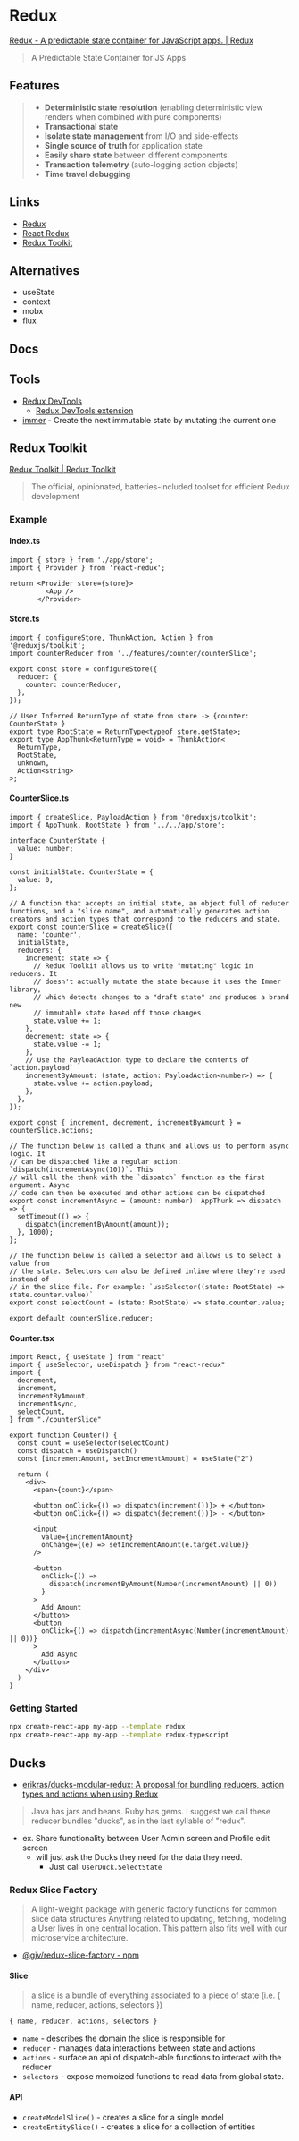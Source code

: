 # Redux

[Redux - A predictable state container for JavaScript apps. | Redux](https://redux.js.org/)

> A Predictable State Container for JS Apps

## Features

> * **Deterministic state resolution** (enabling deterministic view renders when combined with pure components)
> * **Transactional state**
> * **Isolate state management** from I/O and side-effects
> * **Single source of truth** for application state
> * **Easily share state** between different components
> * **Transaction telemetry** (auto-logging action objects)
> * **Time travel debugging**

## Links

* [Redux](https://redux.js.org)
* [React Redux](https://react-redux.js.org/)
* [Redux Toolkit](https://redux-toolkit.js.org/)

## Alternatives

* useState
* context
* mobx
* flux

## Docs



## Tools

* [Redux DevTools](https://chrome.google.com/webstore/detail/redux-devtools/lmhkpmbekcpmknklioeibfkpmmfibljd)
  * [Redux DevTools extension](https://github.com/zalmoxisus/redux-devtools-extension#usage)
* [immer](https://github.com/immerjs/immer) - Create the next immutable state by mutating the current one


## Redux Toolkit

[Redux Toolkit | Redux Toolkit](https://redux-toolkit.js.org/)

> The official, opinionated, batteries-included toolset for efficient Redux development

### Example

#### Index.ts

```tsx
import { store } from './app/store';
import { Provider } from 'react-redux';

return <Provider store={store}>
         <App />
       </Provider>
```

#### Store.ts

```tsx
import { configureStore, ThunkAction, Action } from '@reduxjs/toolkit';
import counterReducer from '../features/counter/counterSlice';

export const store = configureStore({
  reducer: {
    counter: counterReducer,
  },
});

// User Inferred ReturnType of state from store -> {counter: CounterState }
export type RootState = ReturnType<typeof store.getState>;
export type AppThunk<ReturnType = void> = ThunkAction<
  ReturnType,
  RootState,
  unknown,
  Action<string>
>;
```

#### CounterSlice.ts

```tsx
import { createSlice, PayloadAction } from '@reduxjs/toolkit';
import { AppThunk, RootState } from '../../app/store';

interface CounterState {
  value: number;
}

const initialState: CounterState = {
  value: 0,
};

// A function that accepts an initial state, an object full of reducer functions, and a "slice name", and automatically generates action creators and action types that correspond to the reducers and state.
export const counterSlice = createSlice({
  name: 'counter',
  initialState,
  reducers: {
    increment: state => {
      // Redux Toolkit allows us to write "mutating" logic in reducers. It
      // doesn't actually mutate the state because it uses the Immer library,
      // which detects changes to a "draft state" and produces a brand new
      // immutable state based off those changes
      state.value += 1;
    },
    decrement: state => {
      state.value -= 1;
    },
    // Use the PayloadAction type to declare the contents of `action.payload`
    incrementByAmount: (state, action: PayloadAction<number>) => {
      state.value += action.payload;
    },
  },
});

export const { increment, decrement, incrementByAmount } = counterSlice.actions;

// The function below is called a thunk and allows us to perform async logic. It
// can be dispatched like a regular action: `dispatch(incrementAsync(10))`. This
// will call the thunk with the `dispatch` function as the first argument. Async
// code can then be executed and other actions can be dispatched
export const incrementAsync = (amount: number): AppThunk => dispatch => {
  setTimeout(() => {
    dispatch(incrementByAmount(amount));
  }, 1000);
};

// The function below is called a selector and allows us to select a value from
// the state. Selectors can also be defined inline where they're used instead of
// in the slice file. For example: `useSelector((state: RootState) => state.counter.value)`
export const selectCount = (state: RootState) => state.counter.value;

export default counterSlice.reducer;
```

#### Counter.tsx

```tsx
import React, { useState } from "react"
import { useSelector, useDispatch } from "react-redux"
import {
  decrement,
  increment,
  incrementByAmount,
  incrementAsync,
  selectCount,
} from "./counterSlice"

export function Counter() {
  const count = useSelector(selectCount)
  const dispatch = useDispatch()
  const [incrementAmount, setIncrementAmount] = useState("2")

  return (
    <div>
      <span>{count}</span>

      <button onClick={() => dispatch(increment())}> + </button>
      <button onClick={() => dispatch(decrement())}> - </button>

      <input
        value={incrementAmount}
        onChange={(e) => setIncrementAmount(e.target.value)}
      />

      <button
        onClick={() =>
          dispatch(incrementByAmount(Number(incrementAmount) || 0))
        }
      >
        Add Amount
      </button>
      <button
        onClick={() => dispatch(incrementAsync(Number(incrementAmount) || 0))}
      >
        Add Async
      </button>
    </div>
  )
}
```


### Getting Started

```bash
npx create-react-app my-app --template redux
npx create-react-app my-app --template redux-typescript
```


## Ducks

* [erikras/ducks-modular-redux: A proposal for bundling reducers, action types and actions when using Redux](https://github.com/erikras/ducks-modular-redux)

> Java has jars and beans. Ruby has gems. I suggest we call these reducer bundles "ducks", as in the last syllable of "redux".


* ex. Share functionality between User Admin screen and Profile edit screen
  * will just ask the Ducks they need for the data they need.
    * Just call `UserDuck.SelectState`

### Redux Slice Factory

> A light-weight package with generic factory functions for common slice data structures
> Anything related to updating, fetching, modeling a User lives in one central location.
> This pattern also fits well with our microservice architecture.

* [@gjv/redux-slice-factory - npm](https://www.npmjs.com/package/@gjv/redux-slice-factory)

#### Slice

> a slice is a bundle of everything associated to a piece of state (i.e. { name, reducer, actions, selectors })

```js
{ name, reducer, actions, selectors }
```

* `name` - describes the domain the slice is responsible for
* `reducer` - manages data interactions between state and actions
* `actions` - surface an api of dispatch-able functions to interact with the reducer
* `selectors` - expose memoized functions to read data from global state.

#### API

* `createModelSlice()` - creates a slice for a single model
* `createEntitySlice()` - creates a slice for a collection of entities

